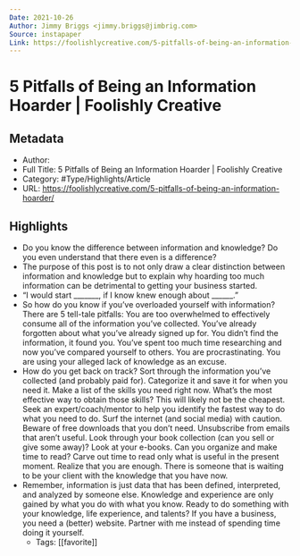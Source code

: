 ```yaml
---
Date: 2021-10-26
Author: Jimmy Briggs <jimmy.briggs@jimbrig.com>
Source: instapaper
Link: https://foolishlycreative.com/5-pitfalls-of-being-an-information-hoarder/
---
```

# 5 Pitfalls of Being an Information Hoarder | Foolishly Creative

## Metadata
- Author: 
- Full Title: 5 Pitfalls of Being an Information Hoarder | Foolishly Creative
- Category: #Type/Highlights/Article
- URL: https://foolishlycreative.com/5-pitfalls-of-being-an-information-hoarder/

## Highlights
- Do you know the difference between information and knowledge? Do you even understand that there even is a difference?
- The purpose of this post is to not only draw a clear distinction between information and knowledge but to explain why hoarding too much information can be detrimental to getting your business started.
- “I would start _______, if I know knew enough about ______.”
- So how do you know if you’ve overloaded yourself with information? There are 5 tell-tale pitfalls:
  You are too overwhelmed to effectively consume all of the information you’ve collected.
  You’ve already forgotten about what you’ve already signed up for.
  You didn’t find the information, it found you.
  You’ve spent too much time researching and now you’ve compared yourself to others.
  You are procrastinating. You are using your alleged lack of knowledge as an excuse.
- How do you get back on track?
  Sort through the information you’ve collected (and probably paid for). Categorize it and save it for when you need it.
  Make a list of the skills you need right now. What’s the most effective way to obtain those skills? This will likely not be the cheapest.
  Seek an expert/coach/mentor to help you identify the fastest way to do what you need to do.
  Surf the internet (and social media) with caution. Beware of free downloads that you don’t need.
  Unsubscribe from emails that aren’t useful.
  Look through your book collection (can you sell or give some away)?
  Look at your e-books. Can you organize and make time to read? Carve out time to read only what is useful in the present moment.
  Realize that you are enough. There is someone that is waiting to be your client with the knowledge that you have now.
- Remember, information is just data that has been defined, interpreted, and analyzed by someone else. Knowledge and experience are only gained by what you do with what you know. Ready to do something with your knowledge, life experience, and talents? If you have a business, you need a (better) website. Partner with me instead of spending time doing it yourself.
    - Tags: [[favorite]] 
